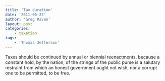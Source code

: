 ```yaml
---
title: 'Tax duration'
date: '2011-06-22'
author: 'Greg Raven'
layout: post
categories:
    - taxation
tags:
    - 'Thomas Jefferson'
---
```


Taxes should be continued by annual or biennial reenactments, because a constant hold, by the nation, of the strings of the public purse is a salutary restraint from which an honest government ought not wish, nor a corrupt one to be permitted, to be free.